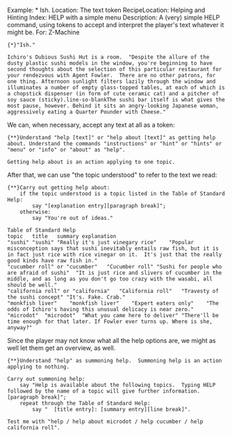 Example: * Ish.
Location: The text token
RecipeLocation: Helping and Hinting
Index: HELP with a simple menu
Description: A (very) simple HELP command, using tokens to accept and interpret the player's  text whatever it might be.
For: Z-Machine

  

``` inform7
{*}"Ish."

Ichiro's Dubious Sushi Hut is a room.  "Despite the allure of the dusty plastic sushi models in the window, you're beginning to have second thoughts about the selection of this particular restaurant for your rendezvous with Agent Fowler.  There are no other patrons, for one thing. Afternoon sunlight filters lazily through the window and illuminates a number of empty glass-topped tables, at each of which is a chopstick dispenser (in form of cute ceramic cat) and a pitcher of soy sauce (sticky).line-so-blankThe sushi bar itself is what gives the most pause, however. Behind it sits an angry-looking Japanese woman, aggressively eating a Quarter Pounder with Cheese."
```

  
We can, when necessary, accept any text at all as a token:

  

``` inform7
{**}Understand "help [text]" or "help about [text]" as getting help about. Understand the commands "instructions" or "hint" or "hints" or "menu" or "info" or "about" as "help".

Getting help about is an action applying to one topic.
```

  
After that, we can use "the topic understood" to refer to the text we read:

  

``` inform7
{**}Carry out getting help about:
	if the topic understood is a topic listed in the Table of Standard Help:
		say "[explanation entry][paragraph break]";
	otherwise:
		say "You're out of ideas."

Table of Standard Help
topic	title	summary	explanation
"sushi"	"sushi"	"Really it's just vinegary rice"	"Popular misconception says that sushi inevitably entails raw fish, but it is in fact just rice with rice vinegar on it.  It's just that the really good kinds have raw fish in."
"cucumber roll" or "cucumber"	"Cucumber roll"	"Sushi for people who are afraid of sushi"	"It is just rice and slivers of cucumber in the middle, and as long as you don't go too crazy with the wasabi, all should be well."
"california roll" or "california"	"California roll"	"Travesty of the sushi concept"	"It's. Fake. Crab."
"monkfish liver"	"monkfish liver"	"Expert eaters only"	"The odds of Ichiro's having this unusual delicacy is near zero."
"microdot"	"microdot"	"What you came here to deliver"	"There'll be time enough for that later. If Fowler ever turns up. Where is she, anyway?"
```

  
Since the player may not know what all the help options are, we might as well let them get an overview, as well.

  

``` inform7
{**}Understand "help" as summoning help.  Summoning help is an action applying to nothing.

Carry out summoning help:
	say "Help is available about the following topics.  Typing HELP followed by the name of a topic will give further information.[paragraph break]";
	repeat through the Table of Standard Help:
		say "  [title entry]: [summary entry][line break]".

Test me with "help / help about microdot / help cucumber / help california roll".
```


